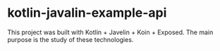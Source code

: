# kotlin-javalin-example-api

This project was built with Kotlin + Javelin + Koin + Exposed. The main purpose is the study of these technologies.
